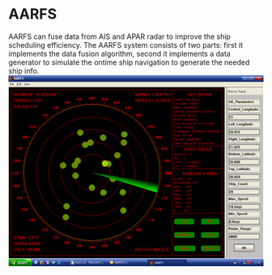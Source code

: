 AARFS
=====

AARFS can fuse data from AIS and APAR radar to improve the ship scheduling efficiency. The AARFS system consists of two parts: first it implements the data fusion algorithm, second it implements a data generator to simulate the ontime ship navigation to generate the needed ship info.
![screen shot](https://github.com/DongZhaoYu/AARFS/blob/master/doc/ScreenShot.bmp)
